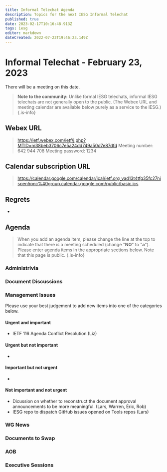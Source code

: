 ```yaml
---
title: Informal Telechat Agenda
description: Topics for the next IESG Informal Telechat
published: true
date: 2023-02-17T10:16:48.913Z
tags: iesg
editor: markdown
dateCreated: 2022-07-23T19:46:23.149Z
---
```


# Informal Telechat - February 23, 2023
 There will be a meeting on this date.

> **Note to the community:** Unlike formal IESG telechats, informal IESG telechats are not generally open to the public. (The Webex URL and meeting calendar are available below purely as a service to the IESG.)
{.is-info}


## Webex URL

> https://ietf.webex.com/ietf/j.php?MTID=m38beb3706c7e5a24dd749a50d7e87dfd
Meeting number: 642 944 708
Meeting password: 1234 

## Calendar subscription URL

> https://calendar.google.com/calendar/ical/ietf.org_vad13t4tfg35fc27nispen5pnc%40group.calendar.google.com/public/basic.ics


## Regrets

* 

## Agenda

> When you add an agenda item, please change the line at the top to indicate that there *is* a meeting scheduled (change "**NO**" to "**a**"). Please enter agenda items in the appropriate sections below.
Note that this page is public.
{.is-info}

### Administrivia

### Document Discussions

### Management Issues

Please use your best judgement to add new items into one of the categories below.

#### Urgent and important
* IETF 116 Agenda Conflict Resolution (Liz)

#### Urgent but not important
* 

#### Important but not urgent
* 

#### Not important and not urgent
* Dicussion on whether to reconstruct the document approval announcements to be more meaningful. (Lars, Warren, Éric, Rob)
* IESG repo to dispatch GitHub issues opened on Tools repos (Lars)


### WG News 

### Documents to Swap 

### AOB

### Executive Sessions

